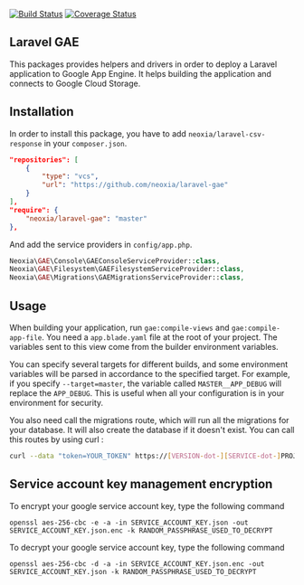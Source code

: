 [![Build Status](https://travis-ci.org/neoxia/laravel-gae.svg?branch=master)](https://travis-ci.org/neoxia/laravel-gae)
[![Coverage Status](https://coveralls.io/repos/github/neoxia/laravel-gae/badge.svg?branch=master)](https://coveralls.io/github/neoxia/laravel-gae?branch=master)

## Laravel GAE

This packages provides helpers and drivers in order to deploy a Laravel application to Google App Engine. 
It helps building the application and connects to Google Cloud Storage.

## Installation

In order to install this package, you have to add `neoxia/laravel-csv-response` in your `composer.json`.

```JSON
"repositories": [
    {
        "type": "vcs",
        "url": "https://github.com/neoxia/laravel-gae"
    }
],
"require": {
    "neoxia/laravel-gae": "master"
},
```

And add the service providers in `config/app.php`.

```PHP
Neoxia\GAE\Console\GAEConsoleServiceProvider::class,
Neoxia\GAE\Filesystem\GAEFilesystemServiceProvider::class,
Neoxia\GAE\Migrations\GAEMigrationsServiceProvider::class,
```

## Usage

When building your application, run `gae:compile-views` and `gae:compile-app-file`.
You need a `app.blade.yaml` file at the root of your project. The variables sent to this view come
from the builder environment variables.

You can specify several targets for different builds, and some environment variables will be
parsed in accordance to the specified target. For example, if you specify `--target=master`,
the variable called `MASTER__APP_DEBUG` will replace the `APP_DEBUG`. This is useful when all
your configuration is in your environment for security.

You also need call the migrations route, which will run all the migrations for your database.
It will also create the database if it doesn't exist. You can call this routes by using curl :

```BASH
curl --data "token=YOUR_TOKEN" https://[VERSION-dot-][SERVICE-dot-]PROJECT_ID.appspot.com/migrate
```

## Service account key management encryption

To encrypt your google service account key, type the following command
```
openssl aes-256-cbc -e -a -in SERVICE_ACCOUNT_KEY.json -out SERVICE_ACCOUNT_KEY.json.enc -k RANDOM_PASSPHRASE_USED_TO_DECRYPT
```

To decrypt your google service account key, type the following command
```
openssl aes-256-cbc -d -a -in SERVICE_ACCOUNT_KEY.json.enc -out SERVICE_ACCOUNT_KEY.json -k RANDOM_PASSPHRASE_USED_TO_DECRYPT
```
